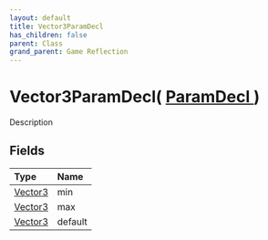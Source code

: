 ```yaml
---
layout: default
title: Vector3ParamDecl
has_children: false
parent: Class
grand_parent: Game Reflection
---
```

# Vector3ParamDecl( [ ParamDecl ](/riftbreaker-wiki/docs/game-reflection/classes/param_decl/) )
Description 

## Fields

| Type | Name |
|:----------|:--------------|
| [Vector3](/riftbreaker-wiki/docs/game-reflection/classes/vector3/) | min |
| [Vector3](/riftbreaker-wiki/docs/game-reflection/classes/vector3/) | max |
| [Vector3](/riftbreaker-wiki/docs/game-reflection/classes/vector3/) | default |

